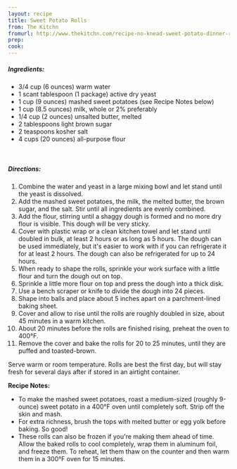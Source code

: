```yaml
---
layout: recipe
title: Sweet Potato Rolls
from: The Kitchn
fromurl: http://www.thekitchn.com/recipe-no-knead-sweet-potato-dinner-rolls-132580
prep: 
cook: 
---
```


##### Ingredients:

* 3/4 cup (6 ounces) warm water
* 1 scant tablespoon (1 package) active dry yeast
* 1 cup (9 ounces) mashed sweet potatoes (see Recipe Notes below)
* 1 cup (8.5 ounces) milk, whole or 2% preferably
* 1/4 cup (2 ounces) unsalted butter, melted
* 2 tablespoons light brown sugar
* 2 teaspoons kosher salt
* 4 cups (20 ounces) all-purpose flour 

<br>

##### Directions:

1. Combine the water and yeast in a large mixing bowl and let stand until the yeast is dissolved. 
2. Add the mashed sweet potatoes, the milk, the melted butter, the brown sugar, and the salt. Stir until all ingredients are evenly combined. 
3. Add the flour, stirring until a shaggy dough is formed and no more dry flour is visible. This dough will be very sticky.
4. Cover with plastic wrap or a clean kitchen towel and let stand until doubled in bulk, at least 2 hours or as long as 5 hours. The dough can be used immediately, but it's easier to work with if you can refrigerate it for at least 2 hours. The dough can also be refrigerated for up to 24 hours.
5. When ready to shape the rolls, sprinkle your work surface with a little flour and turn the dough out on top. 
6. Sprinkle a little more flour on top and press the dough into a thick disk. 
7. Use a bench scraper or knife to divide the dough into 24 pieces. 
8. Shape into balls and place about 5 inches apart on a parchment-lined baking sheet. 
9. Cover and allow to rise until the rolls are roughly doubled in size, about 45 minutes in a warm kitchen.
10. About 20 minutes before the rolls are finished rising, preheat the oven to 400°F.
11. Remove the cover and bake the rolls for 20 to 25 minutes, until they are puffed and toasted-brown. 

Serve warm or room temperature. Rolls are best the first day, but will stay fresh for several days after if stored in an airtight container.

**Recipe Notes:**

* To make the mashed sweet potatoes, roast a medium-sized (roughly 9-ounce) sweet potato in a 400°F oven until completely soft. Strip off the skin and mash.
* For extra richness, brush the tops with melted butter or egg yolk before baking. So good! 
* These rolls can also be frozen if you're making them ahead of time. Allow the baked rolls to cool completely, wrap them in aluminum foil, and freeze them. To reheat, let them thaw on the counter and then warm them in a 300°F oven for 15 minutes.
